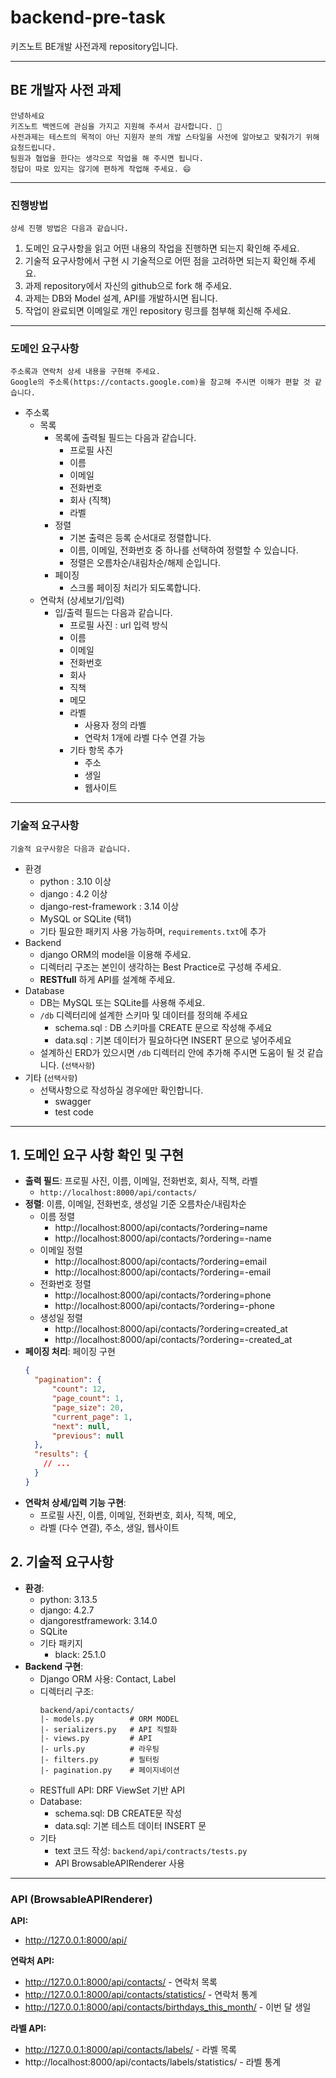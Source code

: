 # backend-pre-task

키즈노트 BE개발 사전과제 repository입니다.
***


## BE 개발자 사전 과제
```text
안녕하세요
키즈노트 백엔드에 관심을 가지고 지원해 주셔서 감사합니다. 🤗
사전과제는 테스트의 목적이 아닌 지원자 분의 개발 스타일을 사전에 알아보고 맞춰가기 위해 요청드립니다.
팀원과 협업을 한다는 생각으로 작업을 해 주시면 됩니다.
정답이 따로 있지는 않기에 편하게 작업해 주세요. 😄
```
***

### 진행방법
```text
상세 진행 방법은 다음과 같습니다.
```
1. 도메인 요구사항을 읽고 어떤 내용의 작업을 진행하면 되는지 확인해 주세요.
2. 기술적 요구사항에서 구현 시 기술적으로 어떤 점을 고려하면 되는지 확인해 주세요.
3. 과제 repository에서 자신의 github으로 fork 해 주세요.
4. 과제는 DB와 Model 설계, API를 개발하시면 됩니다.
5. 작업이 완료되면 이메일로 개인 repository 링크를 첨부해 회신해 주세요.

***
### 도메인 요구사항

```text
주소록과 연락처 상세 내용을 구현해 주세요.
Google의 주소록(https://contacts.google.com)을 참고해 주시면 이해가 편할 것 같습니다.
```
- 주소록
  - 목록
    - 목록에 출력될 필드는 다음과 같습니다.
      - 프로필 사진
      - 이름
      - 이메일
      - 전화번호
      - 회사 (직책)
      - 라벨
    - 정렬
      - 기본 출력은 등록 순서대로 정렬합니다.
      - 이름, 이메일, 전화번호 중 하나를 선택하여 정렬할 수 있습니다.
      - 정렬은 오름차순/내림차순/해제 순입니다.
    - 페이징
      - 스크롤 페이징 처리가 되도록합니다.
  - 연락처 (상세보기/입력)
    - 입/출력 필드는 다음과 같습니다.
      - 프로필 사진 : url 입력 방식
      - 이름
      - 이메일
      - 전화번호
      - 회사
      - 직책
      - 메모
      - 라벨
        - 사용자 정의 라벨
        - 연락처 1개에 라벨 다수 연결 가능
      - 기타 항목 추가
        - 주소
        - 생일
        - 웹사이트

***
### 기술적 요구사항
```text
기술적 요구사항은 다음과 같습니다.
```
- 환경
  - python : 3.10 이상
  - django : 4.2 이상
  - django-rest-framework : 3.14 이상
  - MySQL or SQLite (택1)
  - 기타 필요한 패키지 사용 가능하며, `requirements.txt`에 추가 
- Backend
  - django ORM의 model을 이용해 주세요.
  - 디렉터리 구조는 본인이 생각하는 Best Practice로 구성해 주세요.
  - **RESTfull** 하게 API를 설계해 주세요.
- Database
  - DB는 MySQL 또는 SQLite를 사용해 주세요.
  - `/db` 디렉터리에 설계한 스키마 및 데이터를 정의해 주세요
    - schema.sql : DB 스키마를 CREATE 문으로 작성해 주세요
    - data.sql : 기본 데이터가 필요하다면 INSERT 문으로 넣어주세요
  - 설계하신 ERD가 있으시면 `/db` 디렉터리 안에 추가해 주시면 도움이 될 것 같습니다. (`선택사항`)
- 기타 (`선택사항`)
  - 선택사항으로 작성하실 경우에만 확인합니다.
    - swagger
    - test code

--- 


## 1. 도메인 요구 사항 확인 및 구현
- **출력 필드**: 프로필 사진, 이름, 이메일, 전화번호, 회사, 직책, 라벨
  - `http://localhost:8000/api/contacts/`
- **정렬**: 이름, 이메일, 전화번호, 생성일 기준 오름차순/내림차순
  - 이름 정렬
    - http://localhost:8000/api/contacts/?ordering=name
    - http://localhost:8000/api/contacts/?ordering=-name
  - 이메일 정렬
    - http://localhost:8000/api/contacts/?ordering=email
    - http://localhost:8000/api/contacts/?ordering=-email
  - 전화번호 정렬
    - http://localhost:8000/api/contacts/?ordering=phone
    - http://localhost:8000/api/contacts/?ordering=-phone
  - 생성일 정렬
    - http://localhost:8000/api/contacts/?ordering=created_at
    - http://localhost:8000/api/contacts/?ordering=-created_at
- **페이징 처리**: 페이징 구현
  ```json
  {
    "pagination": {
        "count": 12,
        "page_count": 1,
        "page_size": 20,
        "current_page": 1,
        "next": null,
        "previous": null
    },
    "results": {
      // ...
    }
  } 
  ```
- **연락처 상세/입력 기능 구현**:
  - 프로필 사진, 이름, 이메일, 전화번호, 회사, 직책, 메오, 
  - 라벨 (다수 연결), 주소, 생일, 웹사이트

## 2. 기술적 요구사항
- **환경**: 
  - python: 3.13.5
  - django: 4.2.7
  - djangorestframework: 3.14.0
  - SQLite
  - 기타 패키지
    - black: 25.1.0
- **Backend 구현**:
  - Django ORM 사용: Contact, Label
  - 디렉터리 구조:
    ```text
    backend/api/contacts/
    |- models.py        # ORM MODEL
    |- serializers.py   # API 직렬화
    |- views.py         # API
    |- urls.py          # 라우팅
    |- filters.py       # 필터링
    |- pagination.py    # 페이지네이션
    ```
  - RESTfull API: DRF ViewSet 기반 API
  - Database:
    - schema.sql: DB CREATE문 작성
    - data.sql: 기본 테스트 데이터 INSERT 문
  - 기타
    - text 코드 작성: `backend/api/contracts/tests.py`
    - API BrowsableAPIRenderer 사용
***
### API (BrowsableAPIRenderer)

**API:**
- http://127.0.0.1:8000/api/
 
**연락처 API:**
- http://127.0.0.1:8000/api/contacts/ - 연락처 목록
- http://127.0.0.1:8000/api/contacts/statistics/ - 연락처 통계
- http://127.0.0.1:8000/api/contacts/birthdays_this_month/ - 이번 달 생일
 
**라벨 API:**
- http://127.0.0.1:8000/api/contacts/labels/ - 라벨 목록
- http://localhost:8000/api/contacts/labels/statistics/ - 라벨 통계